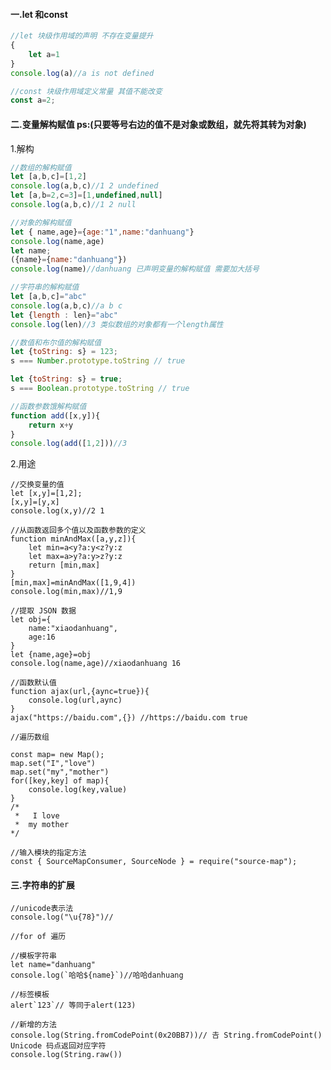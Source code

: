#### 一.let 和const

```js
//let 块级作用域的声明 不存在变量提升
{
    let a=1
}
console.log(a)//a is not defined

//const 块级作用域定义常量 其值不能改变
const a=2;
```

#### 二.变量解构赋值 ps:\(只要等号右边的值不是对象或数组，就先将其转为对象\)

1.解构

```js
//数组的解构赋值
let [a,b,c]=[1,2]
console.log(a,b,c)//1 2 undefined
let [a,b=2,c=3]=[1,undefined,null]
console.log(a,b,c)//1 2 null

//对象的解构赋值
let { name,age}={age:"1",name:"danhuang"}
console.log(name,age)
let name;
({name}={name:"danhuang"})
console.log(name)//danhuang 已声明变量的解构赋值 需要加大括号

//字符串的解构赋值
let [a,b,c]="abc"
console.log(a,b,c)//a b c
let {length : len}="abc"
console.log(len)//3 类似数组的对象都有一个length属性

//数值和布尔值的解构赋值 
let {toString: s} = 123;
s === Number.prototype.toString // true

let {toString: s} = true;
s === Boolean.prototype.toString // true

//函数参数饿解构赋值
function add([x,y]){
    return x+y
}
console.log(add([1,2]))//3
```

2.用途

```
//交换变量的值
let [x,y]=[1,2];
[x,y]=[y,x]
console.log(x,y)//2 1

//从函数返回多个值以及函数参数的定义
function minAndMax([a,y,z]){
    let min=a<y?a:y<z?y:z
    let max=a>y?a:y>z?y:z
    return [min,max]
}
[min,max]=minAndMax([1,9,4])
console.log(min,max)//1,9

//提取 JSON 数据
let obj={
    name:"xiaodanhuang",
    age:16
}
let {name,age}=obj
console.log(name,age)//xiaodanhuang 16

//函数默认值
function ajax(url,{aync=true}){
    console.log(url,aync)
}
ajax("https://baidu.com",{}) //https://baidu.com true

//遍历数组

const map= new Map();
map.set("I","love")
map.set("my","mother")
for([key,key] of map){
    console.log(key,value)
}
/*
 *   I love
 *  my mother
*/

//输入模块的指定方法
const { SourceMapConsumer, SourceNode } = require("source-map");
```

#### 三.字符串的扩展

    //unicode表示法
    console.log("\u{78}")//

    //for of 遍历

    //模板字符串
    let name="danhuang"
    console.log(`哈哈${name}`)//哈哈danhuang

    //标签模板 
    alert`123`// 等同于alert(123)

    //新增的方法
    console.log(String.fromCodePoint(0x20BB7))// 𠮷 String.fromCodePoint()  Unicode 码点返回对应字符
    console.log(String.raw())



